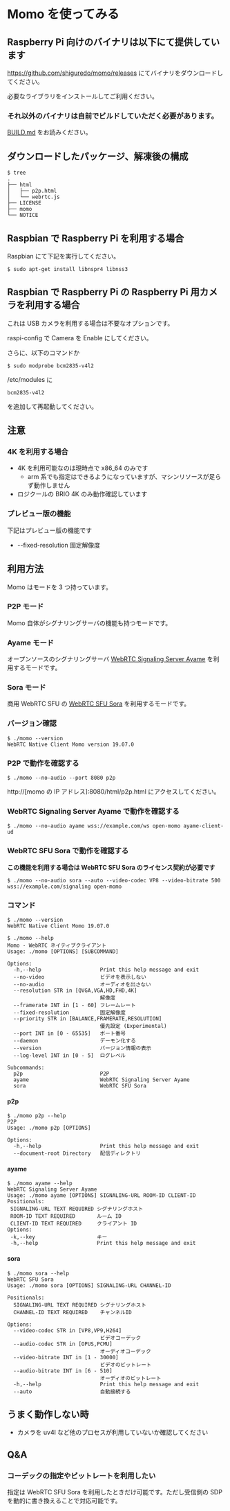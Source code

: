 # Momo を使ってみる

## Raspberry Pi 向けのバイナリは以下にて提供しています

https://github.com/shiguredo/momo/releases にてバイナリをダウンロードしてください。

必要なライブラリをインストールしてご利用ください。

### それ以外のバイナリは自前でビルドしていただく必要があります。

[BUILD.md](doc/BUILD.md) をお読みください。

## ダウンロードしたパッケージ、解凍後の構成

```
$ tree
.
├── html
│   ├── p2p.html
│   └── webrtc.js
├── LICENSE
├── momo
└── NOTICE
```

## Raspbian で Raspberry Pi を利用する場合

Raspbian にて下記を実行してください。

```
$ sudo apt-get install libnspr4 libnss3
```

## Raspbian で Raspberry Pi の Raspberry Pi 用カメラを利用する場合

これは USB カメラを利用する場合は不要なオプションです。

raspi-config で Camera を Enable にしてください。

さらに、以下のコマンドか

```
$ sudo modprobe bcm2835-v4l2
```

/etc/modules に

```
bcm2835-v4l2
```

を追加して再起動してください。

## 注意

### 4K を利用する場合

- 4K を利用可能なのは現時点で x86_64 のみです
    - arm 系でも指定はできるようになっていますが、マシンリソースが足らず動作しません
- ロジクールの BRIO 4K のみ動作確認しています

### プレビュー版の機能

下記はプレビュー版の機能です

- --fixed-resolution          固定解像度

## 利用方法

Momo はモードを 3 つ持っています。

### P2P モード

Momo 自体がシグナリングサーバの機能も持つモードです。

### Ayame モード

オープンソースのシグナリングサーバ [WebRTC Signaling Server Ayame](https://github.com/OpenAyame/ayame) を利用するモードです。

### Sora モード

商用 WebRTC SFU の [WebRTC SFU Sora](https://sora.shiguredo.jp/) を利用するモードです。

### バージョン確認

```shell
$ ./momo --version
WebRTC Native Client Momo version 19.07.0
```

### P2P で動作を確認する

```shell
$ ./momo --no-audio --port 8080 p2p
```

http://[momo の IP アドレス]:8080/html/p2p.html にアクセスしてください。

### WebRTC Signaling Server Ayame で動作を確認する

```shell
$ ./momo --no-audio ayame wss://example.com/ws open-momo ayame-client-ud
```

### WebRTC SFU Sora で動作を確認する

**この機能を利用する場合は WebRTC SFU Sora のライセンス契約が必要です**

```shell
$ ./momo --no-audio sora --auto --video-codec VP8 --video-bitrate 500 wss://example.com/signaling open-momo
```

### コマンド

```
$ ./momo --version
WebRTC Native Client Momo 19.07.0
```

```
$ ./momo --help
Momo - WebRTC ネイティブクライアント
Usage: ./momo [OPTIONS] [SUBCOMMAND]

Options:
  -h,--help                   Print this help message and exit
  --no-video                  ビデオを表示しない
  --no-audio                  オーディオを出さない
  --resolution STR in [QVGA,VGA,HD,FHD,4K]
                              解像度
  --framerate INT in [1 - 60] フレームレート
  --fixed-resolution          固定解像度
  --priority STR in [BALANCE,FRAMERATE,RESOLUTION]
                              優先設定 (Experimental)
  --port INT in [0 - 65535]   ポート番号
  --daemon                    デーモン化する
  --version                   バージョン情報の表示
  --log-level INT in [0 - 5]  ログレベル

Subcommands:
  p2p                         P2P
  ayame                       WebRTC Signaling Server Ayame
  sora                        WebRTC SFU Sora
```

#### p2p


```
$ ./momo p2p --help
P2P
Usage: ./momo p2p [OPTIONS]

Options:
  -h,--help                   Print this help message and exit
  --document-root Directory   配信ディレクトリ
```


#### ayame


 ```
$ ./momo ayame --help
WebRTC Signaling Server Ayame
Usage: ./momo ayame [OPTIONS] SIGNALING-URL ROOM-ID CLIENT-ID
 Positionals:
  SIGNALING-URL TEXT REQUIRED シグナリングホスト
  ROOM-ID TEXT REQUIRED       ルーム ID
  CLIENT-ID TEXT REQUIRED     クライアント ID
 Options:
  -k,--key                    キー
  -h,--help                   Print this help message and exit
```

#### sora

```
$ ./momo sora --help
WebRTC SFU Sora
Usage: ./momo sora [OPTIONS] SIGNALING-URL CHANNEL-ID

Positionals:
  SIGNALING-URL TEXT REQUIRED シグナリングホスト
  CHANNEL-ID TEXT REQUIRED    チャンネルID

Options:
  --video-codec STR in [VP8,VP9,H264]
                              ビデオコーデック
  --audio-codec STR in [OPUS,PCMU]
                              オーディオコーデック
  --video-bitrate INT in [1 - 30000]
                              ビデオのビットレート
  --audio-bitrate INT in [6 - 510]
                              オーディオのビットレート
  -h,--help                   Print this help message and exit
  --auto                      自動接続する
```

## うまく動作しない時

- カメラを uv4l など他のプロセスが利用していないか確認してください

## Q&A

### コーデックの指定やビットレートを利用したい

指定は WebRTC SFU Sora を利用したときだけ可能です。ただし受信側の SDP を動的に書き換えることで対応可能です。
